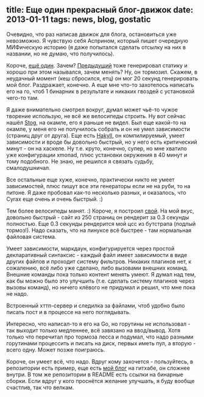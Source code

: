 title: Еще один прекрасный блог-движок
date: 2013-01-11
tags: news, blog, gostatic
----

Очевидно, что раз написав движок для блога, остановиться уже невозможно. Я
чувствую себя Асприном, который пишет очередную МИФическую историю (я даже
попытался сделать отсылку на них в названии, но не думаю, что получилось).

Короче, [ещë один][1]. Зачем? [Предыдущий][2] тоже генерировал статику и хорошо
при этом назывался, зачем менять? Ну, он тормозил. Скажем, в неудачный момент
(кеш сбросился, етц) он мог 20 секунд генерировать мой блог. Раздражает,
конечно. А еще мне что-то захотелось написать его на го, чтоб 1 бинарник в
результате и никаких гвоздей с установкой чего-то там.

Я даже внимательно смотрел вокруг, думал может чьë-то чужое творение использую,
не всë же велосипеды строить. Ну вот сейчас нашëл [Stog][], на окамле, его я
раньше не видел. Был еще какой-то на окамле, у меня его не получилось собрать и
он не умел зависимости (страниц друг от друга). Еще есть [Hakyll][], он
компилируемый, умеет зависимости и вроде бы довольно быстрый, но у него есть
критический минут - он на хаскеле. Ну т.е. круто, конечно, супер, но мне хватило
уже конфигурации xmonad, плюс установки окружения в 40 минут и тому
подобного. Не знаю, не решился я связать судьбу, смалодушничал.

Все остальные еще хуже, конечно, практически никто не умеет зависимостей, плюс
пишут все эти генераторы если не на руби, то на питоне. Я даже пробовал как-то
несколько разных, и оказалось, что Cyrax еще очень и очень быстрый. :)

Тем более велосипеды манят. :) Короче, я построил [свой][1]. На мой вкус,
довольно быстрый - сайт из 250 страниц он рендерит за 0.3 секунды полностью. Еще
0.3 секунды рендерится мой цсс из бутстрапа (подлый тормоз!). Надо сказать, что
на линуксе всë быстрее - там нормальная файловая система.

Умеет зависимости, маркдаун, конфигурируется через простой декларативный
синтаксис - каждый файл имеет зависимости в виде других файлов и проходит
систему фильтров. Никаких плагинов нет, к сожалению, всë либо уже сделано, либо
вызовами внешних команд. Внешние команды пока только контент менять умеют. Я
думал над тем, как бы можно было это улучшить (т.е. сделать систему плагинов
через вызовы команд), но ничего клëвого не придумал и решил, что мне пока не
надо.

Встроенный хттп-сервер и следилка за файлами, чтоб удобно было писать пост и в
процессе на него поглядывать.

Интересно, что написал-то я его на Go, но горутины не использовал - так выходит
только медленнее, всë завязано на ввод/вывод. Хотя только что перечитал про
тормоза лесса и подумал, что надо разными горутинами процессить и писать на
диск, первых иметь пул, а вторую - всего одну. Может позже поиграюсь.

Короче, он умеет всë, что надо. Вдруг кому захочется - пользуйтесь, в
репозитории есть пример, еще есть [мой блог][3] на гитхабе, он сложнее внутри. В
том же репозитории в README есть ссылки на бинарные сборки. Если вдруг у кого
проснëтся желание улучшать, я буду вообще счастлив, так что велкам.

[1]: https://github.com/piranha/gostatic
[2]: https://github.com/piranha/cyrax
[Stog]: http://zoggy.github.com/stog/
[Hakyll]: http://jaspervdj.be/hakyll/
[3]: https://github.com/piranha/solovyov.net
